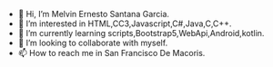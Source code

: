 - 👋 Hi, I’m Melvin Ernesto Santana Garcia. 
- 👀 I’m interested in HTML,CC3,Javascript,C#,Java,C,C++.
- 🌱 I’m currently learning scripts,Bootstrap5,WebApi,Android,kotlin.
- 💞️ I’m looking to collaborate with myself.
- 📫 How to reach me in San Francisco De Macoris.

<!---
MelvinErnestoSG/MelvinErnestoSG is a ✨ special ✨ repository because its `README.md` (this file) appears on your GitHub profile.
You can click the Preview link to take a look at your changes.
--->
